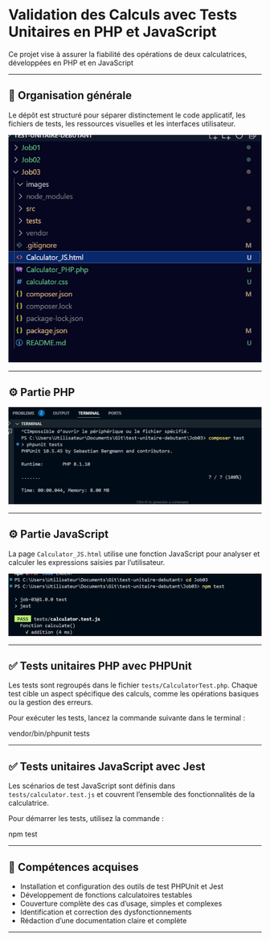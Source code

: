 #  Validation des Calculs avec Tests Unitaires en PHP et JavaScript

Ce projet vise à assurer la fiabilité des opérations de deux calculatrices, développées en PHP et en JavaScript

---

## 📂 Organisation générale

Le dépôt est structuré pour séparer distinctement le code applicatif, les fichiers de tests, les ressources visuelles et les interfaces utilisateur.

![Vue de l’arborescence](images/tree.png)

---

## ⚙️ Partie PHP


![Extrait du code PHP](images/passedPHP.png)

---

## ⚙️ Partie JavaScript

La page `Calculator_JS.html` utilise une fonction JavaScript pour analyser et calculer les expressions saisies par l’utilisateur.

![Extrait du code JavaScript](images/passed.png)

---

## ✅ Tests unitaires PHP avec PHPUnit

Les tests sont regroupés dans le fichier `tests/CalculatorTest.php`. Chaque test cible un aspect spécifique des calculs, comme les opérations basiques ou la gestion des erreurs.


Pour exécuter les tests, lancez la commande suivante dans le terminal :

vendor/bin/phpunit tests

---

## ✅ Tests unitaires JavaScript avec Jest

Les scénarios de test JavaScript sont définis dans `tests/calculator.test.js` et couvrent l’ensemble des fonctionnalités de la calculatrice.


Pour démarrer les tests, utilisez la commande :

npm test


---

## 🎯 Compétences acquises

- Installation et configuration des outils de test PHPUnit et Jest
- Développement de fonctions calculatoires testables
- Couverture complète des cas d’usage, simples et complexes
- Identification et correction des dysfonctionnements
- Rédaction d’une documentation claire et complète

---

